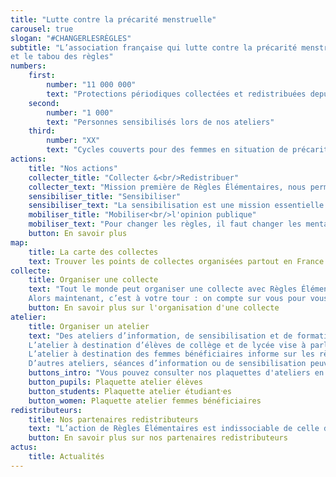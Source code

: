```yaml
---
title: "Lutte contre la précarité menstruelle"
carousel: true
slogan: "#CHANGERLESRÈGLES"
subtitle: "L’association française qui lutte contre la précarité menstruelle 
et le tabou des règles"
numbers:
    first:
        number: "11 000 000"
        text: "Protections périodiques collectées et redistribuées depuis 2015"
    second:
        number: "1 000"
        text: "Personnes sensibilisés lors de nos ateliers"
    third:
        number: "XX"
        text: "Cycles couverts pour des femmes en situation de précarité menstruelle"
actions:
    title: "Nos actions"
    collecter_title: "Collecter &<br/>Redistribuer"
    collecter_text: "Mission première de Règles Élémentaires, nous permettons à tout un chacun d’organiser sa propre collecte de protections périodiques, nous assurons ensuite la redistribution via nos associations partenaires à travers tout le territoire français."
    sensibiliser_title: "Sensibiliser"
    sensibiliser_text: "La sensibilisation est une mission essentielle et chère à notre association. Un de nos objectifs : briser le tabou des règles, et cela passe par la parole, l’éducation, l’information. Par le biais d’ateliers, d’événements, d’interventions, ou de création de contenus, nous mettons notre expertise au service de la sensibilisation."
    mobiliser_title: "Mobiliser<br/>l'opinion publique"
    mobiliser_text: "Pour changer les règles, il faut changer les mentalités et les lois ! À travers nos actions de plaidoyer et prises de paroles, nous contribuons à faire bouger les lignes pour plus d’égalité."
    button: En savoir plus
map:
    title: La carte des collectes
    text: Trouver les points de collectes organisées partout en France !
collecte:
    title: Organiser une collecte
    text: "Tout le monde peut organiser une collecte avec Règles Élémentaires. Organiser une collecte ce n’est pas seulement récolter des protections périodiques de première nécessité, c’est aussi briser le tabou autour des menstruations. Depuis la création de l’Association, plus de mille collectes ont eu lieu partout en France (et même ailleurs !) à l’initiative de personnes diverses et variées, à l’image de notre société : jeunes, moins jeunes, étudiant⸱es, salarié⸱es, employé⸱es, retraité⸱es, chef⸱fes d’entreprises, scouts, mairies, ministères, collectivités territoriales, supermarchés, festivals… <br><br>
    Alors maintenant, c’est à votre tour : on compte sur vous pour vous lancer et changer les règles avec nous !"
    button: En savoir plus sur l'organisation d'une collecte
atelier:
    title: Organiser un atelier
    text: "Des ateliers d’information, de sensibilisation et de formation autour des enjeux liés à la précarité menstruelle et au tabou des règles sont organisés partout en France.<br><br>
    L’atelier à destination d’élèves de collège et de lycée vise à parler du fonctionnement des règles, des bons gestes à adopter, mais aussi à déconstruire les idées reçues sur les règles et mettre K.-O les tabous !<br><br> 
    L’atelier à destination des femmes bénéficiaires informe sur les règles et forme aux protections périodiques lavables et réutilisables afin d’entamer une dynamique vers plus d’autonomie et de bien-être.<br><br>
    D’autres ateliers, séances d’information ou de sensibilisation peuvent être organisés dans votre structure afin d’introduire la thématique des règles et de la précarité menstruelle."
    buttons_intro: "Vous pouvez consulter nos plaquettes d'ateliers en cliquant sur les liens suivants :"
    button_pupils: Plaquette atelier élèves
    button_students: Plaquette atelier étudiant⸱es
    button_women: Plaquette atelier femmes bénéficiaires
redistributeurs:
    title: Nos partenaires redistributeurs
    text: "L’action de Règles Élémentaires est indissociable de celle de ses partenaires. Notre démarche est collaborative par essence : l’équipe de Règles Élémentaires coordonne tous les aspects logistiques de la collecte de protections périodiques, tandis que la redistribution aux femmes en situation de précarité est assurée par des organisations médico-sociales ou spécialistes du mal-logement partenaires."
    button: En savoir plus sur nos partenaires redistributeurs
actus:
    title: Actualités
---
```


